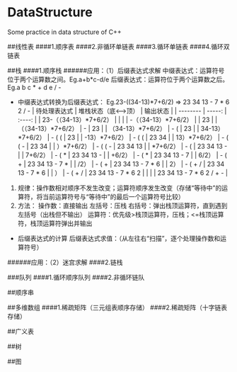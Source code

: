 # DataStructure
Some practice in data structure of C++

##线性表
####1.顺序表
####2.非循环单链表
####3.循环单链表
####4.循环双链表

##栈
####1.顺序栈
######应用：（1）后缀表达式求解
中缀表达式：运算符号位于两个运算数之间。Eg.a+b*c-d/e
后缀表达式：运算符位于两个运算数之后。Eg.a b c * + d e / -
* 中缀表达式转换为后缀表达式：
Eg.23-((34-13)*7+6/2)   =>   23 34 13 - 7 * 6 2 / -
| 待处理表达式 | 堆栈状态（底<—>顶） | 输出状态 |
  | --------   | -----:   | :----: |
| 23-（（34-13）*7+6/2） |  |  |
| -（（34-13）*7+6/2） |  | 23 |
| （（34-13）*7+6/2） | - | 23 |
| （34-13）*7+6/2） | - ( | 23 |
| 34-13）*7+6/2） | - ( ( | 23 |
| -13）*7+6/2） | - ( ( | 23 34 |
| 13）*7+6/2） | - ( ( - | 23 34 |
| ）*7+6/2） | - ( ( - | 23 34 13 |
| *7+6/2） | - (  | 23 34 13 - |
| 7+6/2） | - ( * | 23 34 13 - |
| +6/2） | - ( * | 23 34 13 - 7 |
| 6/2） | - ( + | 23 34 13 - 7 * |
| /2） | - ( + | 23 34 13 - 7 * 6 |
| 2） | - ( + / | 23 34 13 - 7 * 6  |
| ） | - ( + / | 23 34 13 - 7 * 6 2 |
|  |  | 23 34 13 - 7 * 6 2 / + - |
1. 规律：操作数相对顺序不发生改变；运算符顺序发生改变（存储“等待中”的运算符，将当前运算符号与“等待中”的最后一个运算符号比较）
2. 方法：
操作数：直接输出
左括号：压栈
右括号：弹出栈顶运算符，直到遇到左括号（出栈但不输出）
运算符：优先级>栈顶运算符，压栈；<=栈顶运算符，栈顶运算符弹出并输出
* 后缀表达式的计算
后缀表达式求值：（从左往右“扫描”，逐个处理操作数和运算符号）

######应用：（2）迷宫求解
####2.链栈

###队列
####1.循环顺序队列
####2.非循环链队

##顺序串

##多维数组
####1.稀疏矩阵（三元组表顺序存储）
####2.稀疏矩阵（十字链表存储）

##广义表

##树

##图
